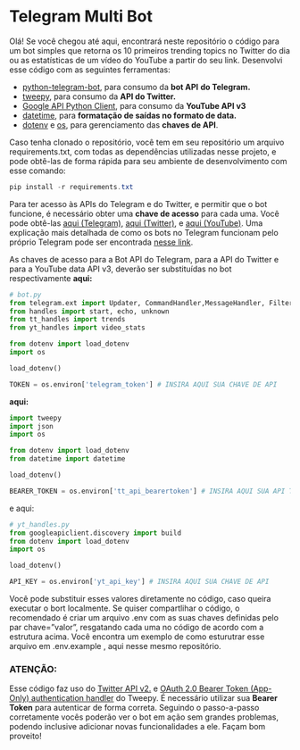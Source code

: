 # Telegram Multi Bot

Olá! Se você chegou até aqui, encontrará neste repositório o código para um bot simples que retorna os 10 primeiros trending topics no Twitter do dia ou as estatísticas de um vídeo do YouTube a partir do seu link. Desenvolvi esse código com as seguintes ferramentas:

- [python-telegram-bot](https://python-telegram-bot.org/), para consumo da **bot API** **do Telegram.**
- [tweepy](https://www.tweepy.org/), para consumo da **API do Twitter.**
- [Google API Python Client](https://github.com/googleapis/google-api-python-client), para consumo da **YouTube API v3**
- [datetime](https://docs.python.org/3/library/datetime.html#module-datetime), para **formatação de saídas no formato de data.**
- [dotenv](https://pypi.org/project/python-dotenv/) e [os](https://docs.python.org/3/library/os.html), para gerenciamento das **chaves de API**.

Caso tenha clonado o repositório, você tem em seu repositório um arquivo requirements.txt, com todas as dependências utilizadas nesse projeto, e pode obtê-las de forma rápida para seu ambiente de desenvolvimento com esse comando:

```powershell
pip install -r requirements.txt
```

Para ter acesso às APIs do Telegram e do Twitter, e permitir que o bot funcione, é necessário obter uma **chave de acesso** para cada uma. Você pode obtê-las [aqui (Telegram)](https://t.me/botfather), [aqui (Twitter)](https://developer.twitter.com/en), e [aqui (YouTube)](https://console.cloud.google.com/google/maps-apis/credentials). Uma explicação mais detalhada de como os bots no Telegram funcionam pelo próprio Telegram pode ser encontrada [nesse link](https://core.telegram.org/bots).

As chaves de acesso para a Bot API do Telegram, para a API do Twitter e para a YouTube data API v3, deverão ser substituídas no bot respectivamente **aqui:**

```python
# bot.py
from telegram.ext import Updater, CommandHandler,MessageHandler, Filters
from handles import start, echo, unknown
from tt_handles import trends
from yt_handles import video_stats

from dotenv import load_dotenv
import os 

load_dotenv()

TOKEN = os.environ['telegram_token'] # INSIRA AQUI SUA CHAVE DE API
```

**aqui:**

```python
import tweepy
import json
import os

from dotenv import load_dotenv
from datetime import datetime

load_dotenv()

BEARER_TOKEN = os.environ['tt_api_bearertoken'] # INSIRA AQUI SUA API TOKEN
```

e aqui:

```python
# yt_handles.py
from googleapiclient.discovery import build
from dotenv import load_dotenv
import os

load_dotenv()

API_KEY = os.environ['yt_api_key'] # INSIRA AQUI SUA CHAVE DE API
```

Você pode substituir esses valores diretamente no código, caso queira executar o bort localmente. Se quiser compartlihar o código, o recomendado é criar um arquivo .env com as suas chaves definidas pelo par chave=”valor”, resgatando cada uma no código de acordo com a estrutura acima. Você encontra um exemplo de como esturutrar esse arquivo em .env.example , aqui nesse mesmo repositório.

### ATENÇÃO:

Esse código faz uso do [Twitter API v2.](https://developer.twitter.com/en/docs/api-reference-index) e [OAuth 2.0 Bearer Token (App-Only) authentication handler](https://docs.tweepy.org/en/stable/authentication.html#oauth-2-0-bearer-token-app-only) do Tweepy. É necessário utilizar sua **Bearer Token** para autenticar de forma correta. Seguindo o passo-a-passo corretamente vocês poderão ver o bot em ação sem grandes problemas, podendo inclusive adicionar novas funcionalidades a ele. Façam bom proveito!
